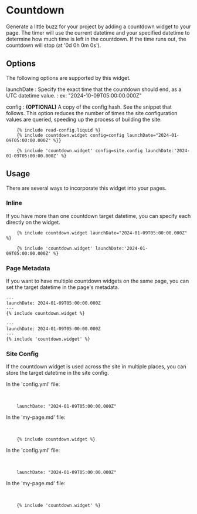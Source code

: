 # Countdown

Generate a little buzz for your project by adding a countdown widget to your page. 
The timer will use the current datetime and your specified datetime to determine how much time is left in the countdown.
If the time runs out, the countdown will stop (at '0d 0h 0m 0s').



## Options

The following options are supported by this widget.

launchDate
: Specify the exact time that the countdown should end, as a UTC datetime value.
: ex: "2024-10-09T05:00:00.000Z"

config
: **(OPTIONAL)** A copy of the config hash. See the snippet that follows. This option reduces the number of times the site configuration values are queried, speeding up the process of building the site.

<tabs>
<tab title="Jekyll">

```
    {% include read-config.liquid %}
    {% include countdown.widget config=config launchDate="2024-01-09T05:00:00.000Z" %}}
```
</tab>
<tab title="Eleventy">

```
    {% include 'countdown.widget' config=site.config launchDate:'2024-01-09T05:00:00.000Z' %}
```
</tab>
</tabs>



## Usage

There are several ways to incorporate this widget into your pages.

### Inline

If you have more than one countdown target datetime, you can specify each directly on the widget.

<tabs>
<tab title="Jekyll">

```
    {% include countdown.widget launchDate="2024-01-09T05:00:00.000Z" %}
```
</tab>
<tab title="Eleventy">

```
    {% include 'countdown.widget' launchDate:'2024-01-09T05:00:00.000Z' %}
```
</tab>
</tabs>



### Page Metadata

If you want to have multiple countdown widgets on the same page, you can set the target datetime in the page's metadata.

<tabs>
<tab title="Jekyll">

```
---
launchDate: 2024-01-09T05:00:00.000Z
---
{% include countdown.widget %}
```
</tab>
<tab title="Eleventy">

```
---
launchDate: 2024-01-09T05:00:00.000Z
---
{% include 'countdown.widget' %}
```
</tab>
</tabs>



### Site Config

If the countdown widget is used across the site in multiple places, you can store the target datetime in the site config.

<tabs>
<tab title="Jekyll">

<p>In the 'config.yml' file:</p><br/>

```
    launchDate: "2024-01-09T05:00:00.000Z"
```

<p>In the 'my-page.md' file:</p><br/>

```
    {% include countdown.widget %}
```
</tab>
<tab title="Eleventy">

<p>In the 'config.yml' file:</p><br/>

```
    launchDate: "2024-01-09T05:00:00.000Z"
```

<p>In the 'my-page.md' file:</p><br/>

```
    {% include 'countdown.widget' %}
```
</tab>
</tabs>



<seealso>
    <!--Provide links to related how-to guides, overviews, and tutorials.-->
</seealso>

